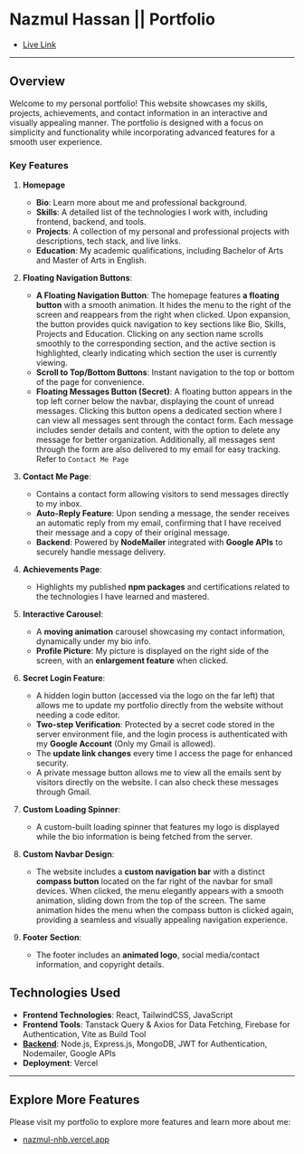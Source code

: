 # Nazmul Hassan || Portfolio

- [Live Link](https://nazmul-nhb.vercel.app/)

---

## Overview

Welcome to my personal portfolio! This website showcases my skills, projects, achievements, and contact information in an interactive and visually appealing manner. The portfolio is designed with a focus on simplicity and functionality while incorporating advanced features for a smooth user experience.

### Key Features

1. **Homepage**
    - **Bio**: Learn more about me and professional background.
    - **Skills**: A detailed list of the technologies I work with, including frontend, backend, and tools.
    - **Projects**: A collection of my personal and professional projects with descriptions, tech stack, and live links.
    - **Education**: My academic qualifications, including Bachelor of Arts and Master of Arts in English.

2. **Floating Navigation Buttons**:
    - **A Floating Navigation Button**: The homepage features **a floating button** with a smooth animation. It hides the menu to the right of the screen and reappears from the right when clicked. Upon expansion, the button provides quick navigation to key sections like Bio, Skills, Projects and Education. Clicking on any section name scrolls smoothly to the corresponding section, and the active section is highlighted, clearly indicating which section the user is currently viewing.
    - **Scroll to Top/Bottom Buttons**: Instant navigation to the top or bottom of the page for convenience.
    - **Floating Messages Button (Secret)**: A floating button appears in the top left corner below the navbar, displaying the count of unread messages. Clicking this button opens a dedicated section where I can view all messages sent through the contact form. Each message includes sender details and content, with the option to delete any message for better organization. Additionally, all messages sent through the form are also delivered to my email for easy tracking. Refer to `Contact Me Page`

3. **Contact Me Page**:
    - Contains a contact form allowing visitors to send messages directly to my inbox.
    - **Auto-Reply Feature**: Upon sending a message, the sender receives an automatic reply from my email, confirming that I have received their message and a copy of their original message.
    - **Backend**: Powered by **NodeMailer** integrated with **Google APIs** to securely handle message delivery.

4. **Achievements Page**:
    - Highlights my published **npm packages** and certifications related to the technologies I have learned and mastered.

5. **Interactive Carousel**:
    - A **moving animation** carousel showcasing my contact information, dynamically under my bio info.
    - **Profile Picture**: My picture is displayed on the right side of the screen, with an **enlargement feature** when clicked.

6. **Secret Login Feature**:
    - A hidden login button (accessed via the logo on the far left) that allows me to update my portfolio directly from the website without needing a code editor.
    - **Two-step Verification**: Protected by a secret code stored in the server environment file, and the login process is authenticated with my **Google Account** (Only my Gmail is allowed).
    - The **update link changes** every time I access the page for enhanced security.
    - A private message button allows me to view all the emails sent by visitors directly on the website. I can also check these messages through Gmail.

7. **Custom Loading Spinner**:
    - A custom-built loading spinner that features my logo is displayed while the bio information is being fetched from the server.

8. **Custom Navbar Design**:
    - The website includes a **custom navigation bar** with a distinct **compass button** located on the far right of the navbar for small devices. When clicked, the menu elegantly appears with a smooth animation, sliding down from the top of the screen. The same animation hides the menu when the compass button is clicked again, providing a seamless and visually appealing navigation experience.

9. **Footer Section**:
    - The footer includes an **animated logo**, social media/contact information, and copyright details.

## Technologies Used

- **Frontend Technologies**: React, TailwindCSS, JavaScript
- **Frontend Tools**: Tanstack Query & Axios for Data Fetching, Firebase for Authentication, Vite as Build Tool
- **[Backend](https://github.com/nazmul-nhb/nhb-portfolio-server)**: Node.js, Express.js, MongoDB, JWT for Authentication, Nodemailer, Google APIs
- **Deployment**: Vercel

---

## Explore More Features

Please visit my portfolio to explore more features and learn more about me:

- [nazmul-nhb.vercel.app](https://nazmul-nhb.vercel.app/)
